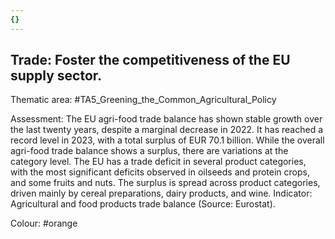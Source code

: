 ```yaml
---
{}
---
```

## Trade: Foster the competitiveness of the EU supply sector.

Thematic area: #TA5_Greening_the_Common_Agricultural_Policy

Assessment: The EU agri-food trade balance has shown stable growth over the last twenty years, despite a marginal decrease in 2022. It has reached a record level in 2023, with a total surplus of EUR 70.1 billion. While the overall agri-food trade balance shows a surplus, there are variations at the category level. The EU has a trade deficit in several product categories, with the most significant deficits observed in oilseeds
and protein crops, and some fruits and nuts. The surplus is spread across product categories, driven mainly by cereal preparations, dairy products, and wine.
Indicator: Agricultural and food products trade balance (Source: Eurostat).

Colour: #orange